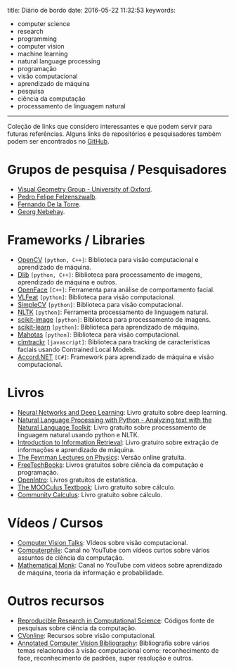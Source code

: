 title: Diário de bordo
date: 2016-05-22 11:32:53
keywords:
- computer science
- research
- programming
- computer vision
- machine learning
- natural language processing
- programação
- visão computacional
- aprendizado de máquina
- pesquisa
- ciência da computação
- processamento de linguagem natural
---
Coleção de links que considero interessantes e que podem servir para futuras referências. Alguns links de repositórios e pesquisadores também podem ser encontrados no [GitHub](https://github.com/ejulio).

<!-- toc -->

# Grupos de pesquisa / Pesquisadores
- [Visual Geometry Group - University of Oxford](http://www.robots.ox.ac.uk:5000/~vgg/).
- [Pedro Felipe Felzenszwalb](http://cs.brown.edu/~pff/).
- [Fernando De la Torre](http://www.cs.cmu.edu/~ftorre/).
- [Georg Nebehay](http://gnebehay.com/).

# Frameworks / Libraries
- [OpenCV](http://opencv.org/) `[python, C++]`: Biblioteca para visão computacional e aprendizado de máquina.
- [Dlib](http://dlib.net/) `[python, C++]`: Biblioteca para processamento de imagens, aprendizado de máquina e outros. 
- [OpenFace](https://github.com/TadasBaltrusaitis/OpenFace) `[C++]`: Ferramenta para análise de comportamento facial.
- [VLFeat](http://www.vlfeat.org/index.html) `[python]`: Biblioteca para visão computacional.
- [SimpleCV](http://simplecv.org/) `[python]`: Biblioteca para visão computacional.
- [NLTK](http://www.nltk.org/) `[python]`: Ferramenta processamento de linguagem natural.
- [scikit-image](http://scikit-image.org/) `[python]`: Biblioteca para processamento de imagens.
- [scikit-learn](http://scikit-learn.org/stable/) `[python]`: Biblioteca para aprendizado de máquina.
- [Mahotas](http://mahotas.readthedocs.io/en/latest/) `[python]`: Biblioteca para visão computacional.
- [clmtrackr](https://github.com/auduno/clmtrackr) `[javascript]`: Biblioteca para tracking de características faciais usando Contrained Local Models.
- [Accord.NET](http://accord-framework.net/) `[C#]`: Framework para aprendizado de máquina e visão computacional.

# Livros
- [Neural Networks and Deep Learning](http://neuralnetworksanddeeplearning.com/): Livro gratuito sobre deep learning.
- [Natural Language Processing with Python - Analyzing text with the Natural Language Toolkit](http://www.nltk.org/book/): Livro gratuito sobre processamento de linguagem natural usando python e NLTK.
- [Introduction to Information Retrieval](http://nlp.stanford.edu/IR-book/): Livro gratuiro sobre extração de informações e aprendizado de máquina.
- [The Feynman Lectures on Physics](http://www.feynmanlectures.caltech.edu/): Versão online gratuita.
- [FreeTechBooks](http://www.freetechbooks.com/): Livros gratuitos sobre ciência da computação e programação.
- [OpenIntro](https://www.openintro.org/index.php): Livros gratuitos de estatística.
- [The MOOCulus Textbook](https://mooculus.osu.edu/handouts): Livro gratuito sobre cálculo.
- [Community Calculus](http://communitycalculus.org): Livro gratuito sobre cálculo.

# Vídeos / Cursos
- [Computer Vision Talks](http://www.computervisiontalks.com/): Vídeos sobre visão computacional.
- [Computerphile](https://www.youtube.com/user/Computerphile): Canal no YouTube com vídeos curtos sobre vários assuntos de ciência da computação.
- [Mathematical Monk](https://www.youtube.com/user/mathematicalmonk/): Canal no YouTube com vídeos sobre aprendizado de máquina, teoria da informação e probabilidade.

# Outros recursos
- [Reproducible Research in Computational Science](http://www.csee.wvu.edu/~xinl/source.html): Códigos fonte de pesquisas sobre ciência da computação.
- [CVonline](http://homepages.inf.ed.ac.uk/rbf/CVonline/): Recursos sobre visão computacional.
- [Annotated Computer Vision Bibliography](http://iris.usc.edu/Vision-Notes/bibliography/contents.html): Bibliografia sobre vários temas relacionados à visão computacional como: reconhecimento de face, reconhecimento de padrões, super resolução e outros.